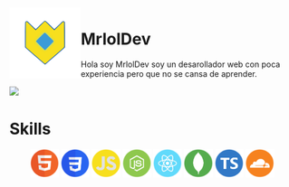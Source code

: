 <img align='left' src='./assets/logo.png' width='25%' heigh="35%">  

# MrlolDev

Hola soy MrlolDev soy un desarollador web con poca experiencia pero que no se cansa de aprender.


![](https://komarev.com/ghpvc/?username=MrlolGFX&color=2062af&label=Vistas+del+perfil)

# Skills

<div align="center">
<img src='./assets/skills/html.png' width='10%'> 
<img src='./assets/skills/css.png' width='10%'> 
<img src='./assets/skills/js.png' width='10%'> 
<img src='./assets/skills/nodejs.png' width='10%'> 
<img src='./assets/skills/react.png' width='10%'> 
<img src='./assets/skills/mongoDB.png' width='10%'> 
<img src='./assets/skills/typescript.png' width='10%'> 
<img src='./assets/skills/cloudflare.png' width='10%'> 

 </div>
